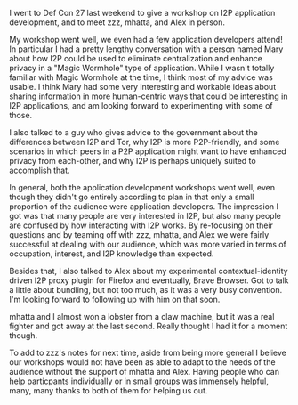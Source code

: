I went to Def Con 27 last weekend to give a workshop on I2P application
development, and to meet zzz, mhatta, and Alex in person.

My workshop went well, we even had a few application developers attend! In
particular I had a pretty lengthy conversation with a person named Mary about
how I2P could be used to eliminate centralization and enhance privacy in
a "Magic Wormhole" type of application. While I wasn't totally familiar with
Magic Wormhole at the time, I think most of my advice was usable. I think Mary
had some very interesting and workable ideas about sharing information in more
human-centric ways that could be interesting in I2P applications, and am looking
forward to experimenting with some of those.

I also talked to a guy who gives advice to the government about the differences
between I2P and Tor, why I2P is more P2P-friendly, and some scenarios in which
peers in a P2P application might want to have enhanced privacy from each-other,
and why I2P is perhaps uniquely suited to accomplish that.

In general, both the application development workshops went well, even though
they didn't go entirely according to plan in that only a small proportion of the
audience were application developers. The impression I got was that many people
are very interested in I2P, but also many people are confused by how interacting
with I2P works. By re-focusing on their questions and by teaming off with zzz,
mhatta, and Alex we were fairly successful at dealing with our audience, which
was more varied in terms of occupation, interest, and I2P knowledge than
expected.

Besides that, I also talked to Alex about my experimental contextual-identity
driven I2P proxy plugin for Firefox and eventually, Brave Browser. Got to talk
a little about bundling, but not too much, as it was a very busy convention. I'm
looking forward to following up with him on that soon.

mhatta and I almost won a lobster from a claw machine, but it was a real
fighter and got away at the last second. Really thought I had it for a moment
though.

To add to zzz's notes for next time, aside from being more general I believe our
workshops would not have been as able to adapt to the needs of the audience
without the support of mhatta and Alex. Having people who can help particpants
individually or in small groups was immensely helpful, many, many thanks to both
of them for helping us out.
